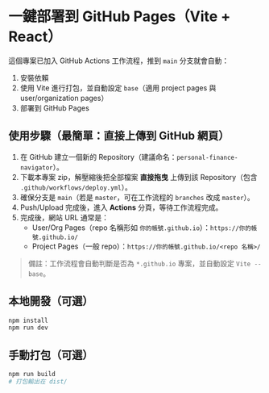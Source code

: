 
# 一鍵部署到 GitHub Pages（Vite + React）

這個專案已加入 GitHub Actions 工作流程，推到 `main` 分支就會自動：
1. 安裝依賴
2. 使用 Vite 進行打包，並自動設定 `base`（適用 project pages 與 user/organization pages）
3. 部署到 GitHub Pages

## 使用步驟（最簡單：直接上傳到 GitHub 網頁）
1. 在 GitHub 建立一個新的 Repository（建議命名：`personal-finance-navigator`）。
2. 下載本專案 zip，解壓縮後把全部檔案 **直接拖曳** 上傳到該 Repository（包含 `.github/workflows/deploy.yml`）。
3. 確保分支是 `main`（若是 `master`，可在工作流程的 `branches` 改成 `master`）。
4. Push/Upload 完成後，進入 **Actions** 分頁，等待工作流程完成。
5. 完成後，網站 URL 通常是：
   - User/Org Pages（repo 名稱形如 `你的帳號.github.io`）：`https://你的帳號.github.io/`
   - Project Pages（一般 repo）：`https://你的帳號.github.io/<repo 名稱>/`

> 備註：工作流程會自動判斷是否為 `*.github.io` 專案，並自動設定 `Vite --base`。

## 本地開發（可選）
```bash
npm install
npm run dev
```

## 手動打包（可選）
```bash
npm run build
# 打包輸出在 dist/
```


